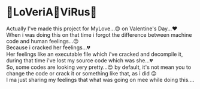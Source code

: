 # 👾LoVeriA👾ViRus👾
Actually I've made this project for MyLove...😍 on Valentine's Day...❤️<br>
When i was doing this on that time i forgot the difference between machine code and human feelings...😔 <br>Because i cracked her feelings...💔<br>
Her feelings like an executable file which i've cracked and decompile it, during that time i've lost my source code which was she...💔<br>
So, some codes are looking very pretty...😍 by default, it's not mean you to change the code or crack it or something like that, as i did 😔<br>
I ma just sharing my feelings that what was going on mee while doing this....
